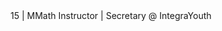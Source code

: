 <title> Hi, my name is Anika! </title>
<body> 15 | MMath Instructor | Secretary @ IntegraYouth </body></body>
